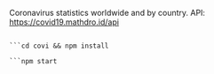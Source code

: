 Coronavirus statistics worldwide and by country. API: https://covid19.mathdro.id/api

```git clone git@github.com:ginnie7/covi.git

```cd covi && npm install

```npm start
